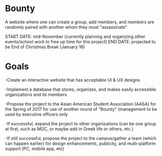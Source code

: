 # Bounty
A website where one can create a group, add members, and members are randomly paired with another whom they must "assassinate".

START DATE: mid-November (currently planning and organizing other events/school work to free up time for this project)
END DATE: projected to be End of Christmas Break (January 16)



# Goals
<p> -Create an interactive website that has acceptable UI & UX designs </p>
<p> -Implement a database that stores, organizes, and makes easily accessible: organizations and its members </p>
<p> -Propose the project to the Asian American Student Association (AASA) for the Spring of 2017 for use of another round of "Bounty" (management to be used by executive officers only </p>
<p> -If successful, expand the project to other organizations (can be one group at first, such as MGC, or maybe add in Greek life or others, etc.) </p>
<p> -If still successful, propose the project to the campus/gather a team (which can happen earlier) for design enhancements, publicity, and multi-platform support (PC, mobile app, etc) <p>




